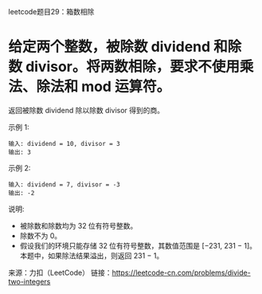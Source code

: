 leetcode题目29：箱数相除

# 给定两个整数，被除数 dividend 和除数 divisor。将两数相除，要求不使用乘法、除法和 mod 运算符。

返回被除数 dividend 除以除数 divisor 得到的商。

示例 1:

    输入: dividend = 10, divisor = 3
    输出: 3
示例 2:

    输入: dividend = 7, divisor = -3
    输出: -2
说明:

- 被除数和除数均为 32 位有符号整数。
- 除数不为 0。
- 假设我们的环境只能存储 32 位有符号整数，其数值范围是 [−231,  231 − 1]。本题中，如果除法结果溢出，则返回 231  − 1。

来源：力扣（LeetCode）
链接：https://leetcode-cn.com/problems/divide-two-integers
